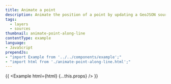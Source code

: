 ```yaml
---
title: Animate a point
description: Animate the position of a point by updating a GeoJSON source on each frame.
tags:
  - layers
  - sources
thumbnail: animate-point-along-line
contentType: example
language:
- JavaScript
prependJs:
- "import Example from '../../components/example';"
- "import html from './animate-point-along-line.html';"
---
```


{{ <Example html={html} {...this.props} /> }}

